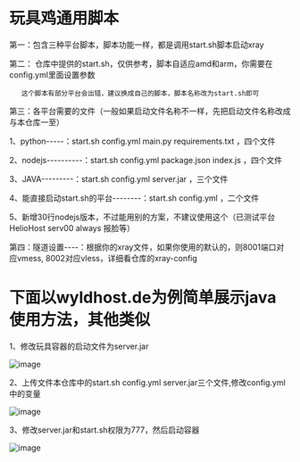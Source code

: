 # 玩具鸡通用脚本


第一：包含三种平台脚本，脚本功能一样，都是调用start.sh脚本启动xray

第二： 仓库中提供的start.sh，仅供参考，脚本自适应amd和arm，你需要在config.yml里面设置参数

       这个脚本有部分平台会出错，建议换成自己的脚本，脚本名称改为start.sh即可

第三：各平台需要的文件（一般如果启动文件名称不一样，先把启动文件名称改成与本仓库一至）

1、python-----：start.sh config.yml main.py requirements.txt ，四个文件

2、nodejs----------：start.sh config.yml package.json index.js ，四个文件

3、JAVA---------：start.sh config.yml server.jar ，三个文件

4、能直接启动start.sh的平台--------：start.sh config.yml ，二个文件

5、新增30行nodejs版本，不过能用别的方案，不建议使用这个（已测试平台HelioHost serv00 always 报脸等）

第四：隧道设置----：根据你的xray文件，如果你使用的默认的，则8001端口对应vmess,  8002对应vless，详细看仓库的xray-config


# 下面以wyldhost.de为例简单展示java使用方法，其他类似

1、修改玩具容器的启动文件为server.jar

![image](https://github.com/dsadsadsss/dis-wanju/blob/main/png/1.PNG)

2、上传文件本仓库中的start.sh config.yml server.jar三个文件,修改config.yml中的变量

![image](https://github.com/dsadsadsss/dis-wanju/blob/main/png/3.PNG)


3、修改server.jar和start.sh权限为777，然后启动容器

![image](https://github.com/dsadsadsss/dis-wanju/blob/main/png/2.PNG)

